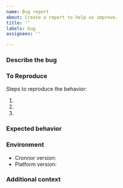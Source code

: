 ```yaml
---
name: Bug report
about: Create a report to help us improve.
title: ''
labels: bug
assignees: ''

---
```


### Describe the bug

<!-- A clear and concise description of what the bug is. -->

### To Reproduce

Steps to reproduce the behavior:

1. <!-- Use cron expression `"* * 13 * thu"`. -->
2. <!-- Do something. -->
3. <!-- ... -->

### Expected behavior

<!-- A clear and concise description of what you expected to happen. -->

### Environment

- Cronnor version<!-- e.g. 2.0.0 -->:
- Platform version<!-- e.g. Chrome 101.0.4951.64, Node.js v16.15.0 -->:

### Additional context

<!-- Add any other context about the problem here. -->
